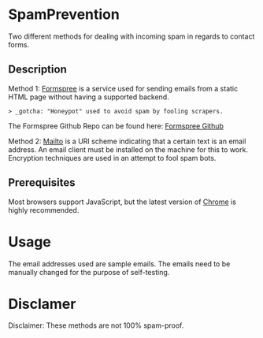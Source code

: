 # SpamPrevention
Two different methods for dealing with incoming spam in regards to contact
forms.

## Description
Method 1: [Formspree](https://formspree.io/) is a service used for sending emails from a static HTML page 
without having a supported backend.

    > _gotcha: "Honeypot" used to avoid spam by fooling scrapers.
    
The Formspree Github Repo can be found here: [Formspree Github](https://github.com/formspree/formspree)

Method 2: [Mailto](http://www.rapidtables.com/web/html/mailto.htm) is a URI scheme indicating that a certain text is an email address.
An email client must be installed on the machine for this to work.
Encryption techniques are used in an attempt to fool spam bots.

## Prerequisites
Most browsers support JavaScript, but the latest version of
[Chrome](https://www.google.com/chrome/browser/desktop/index.html) is highly
recommended.

# Usage
The email addresses used are sample emails. The emails need to be manually
changed for the purpose of self-testing. 

# Disclamer
Disclaimer: These methods are not 100% spam-proof.


